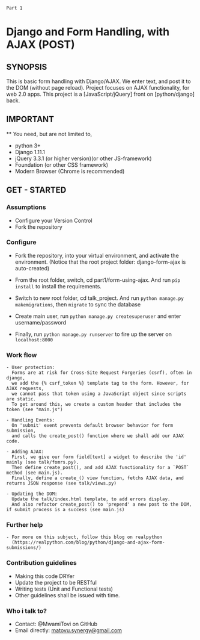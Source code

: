 
`Part 1`

Django and Form Handling, with AJAX (POST)
==========================================

## SYNOPSIS 

This is basic form handling with Django/AJAX.
We enter text, and post it to the DOM (without page reload).
Project focuses on AJAX functionality, for web 2.0 apps.
This project is a [JavaScript/jQuery] front on [python/django] back.


## IMPORTANT

** You need, but are not limited to,
   - python 3+
   - Django 1.11.1
   - jQuery 3.3.1 (or higher version)(or other JS-framework)
   - Foundation (or other CSS framework)
   - Modern Browser (Chrome is recommended)


## GET - STARTED

### Assumptions

   - Configure your Version Control
   - Fork the repository

### Configure

   - Fork the repository, into your virtual environment, and activate the environment.
     (Notice that the root project folder: django-form-ajax is auto-created)

   - From the root folder, switch, cd part1/form-using-ajax.
     And run `pip install` to install the requirements.   

   - Switch to new root folder, cd talk_project.
     And run `python manage.py makemigrations`, then `migrate` to sync the database

   - Create main user, run `python manage.py createsuperuser` and enter username/password

   - Finally, run `python manage.py runserver` to fire up the server on `localhost:8000`

### Work flow

    - User protection:
      Forms are at risk for Cross-Site Request Forgeries (csrf), often in django, 
      we add the {% csrf_token %} template tag to the form. However, for AJAX requests,
      we cannot pass that token using a JavaScript object since scripts are static.
      To get around this, we create a custom header that includes the token (see "main.js")

    - Handling Events:
      On 'submit' event prevents default browser behavior for form submission,
      and calls the create_post() function where we shall add our AJAX code.

    - Adding AJAX:
      First, we give our form field[text] a widget to describe the 'id' mainly (see talk/fomrs.py).
      Then define create_post(), and add AJAX functionality for a `POST` method (see main.js).
      Finally, define a create_() view function, fetchs AJAX data, and returns JSON response (see talk/views.py)

    - Updating the DOM:
      Update the talk/index.html template, to add errors display.
      And also refactor create_post() to 'prepend' a new post to the DOM, if submit process is a success (see main.js)

### Further help

    - For more on this subject, follow this blog on realpython
      (https://realpython.com/blog/python/django-and-ajax-form-submissions/)

### Contribution guidelines
   - Making this code DRYer
   - Update the project to be RESTful
   - Writing tests (Unit and Functional tests)
   - Other guidelines shall be issued with time.

### Who i talk to?
   - Contact: @MwamiTovi on GitHub
   - Email directly: matovu.synergy@gmail.com
